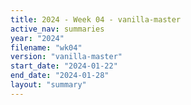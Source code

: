 ```yaml
---
title: 2024 - Week 04 - vanilla-master
active_nav: summaries
year: "2024"
filename: "wk04"
version: "vanilla-master"
start_date: "2024-01-22"
end_date: "2024-01-28"
layout: "summary"
---
```

